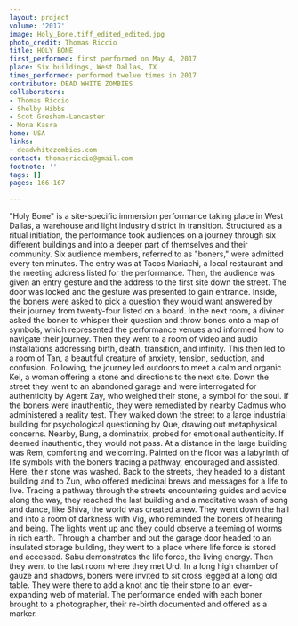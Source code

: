 ```yaml
---
layout: project
volume: '2017'
image: Holy_Bone.tiff_edited_edited.jpg
photo_credit: Thomas Riccio
title: HOLY BONE
first_performed: first performed on May 4, 2017
place: Six buildings, West Dallas, TX
times_performed: performed twelve times in 2017
contributor: DEAD WHITE ZOMBIES
collaborators:
- Thomas Riccio
- Shelby Hibbs
- Scot Gresham-Lancaster
- Mona Kasra
home: USA
links:
- deadwhitezombies.com
contact: thomasriccio@gmail.com
footnote: ''
tags: []
pages: 166-167

---
```


"Holy Bone" is a site-specific immersion performance taking place in West Dallas, a warehouse and light industry district in transition. Structured as a ritual initiation, the performance took audiences on a journey through six different buildings and into a deeper part of themselves and their community. Six audience members, referred to as "boners," were admitted every ten minutes. The entry was at Tacos Mariachi, a local restaurant and the meeting address listed for the performance. Then, the audience was given an entry gesture and the address to the first site down the street. The door was locked and the gesture was presented to gain entrance. Inside, the boners were asked to pick a question they would want answered by their journey from twenty-four listed on a board. In the next room, a diviner asked the boner to whisper their question and throw bones onto a map of symbols, which represented the performance venues and informed how to navigate their journey. Then they went to a room of video and audio installations addressing birth, death, transition, and infinity. This then led to a room of Tan, a beautiful creature of anxiety, tension, seduction, and confusion. Following, the journey led outdoors to meet a calm and organic Kei, a woman offering a stone and directions to the next site. Down the street they went to an abandoned garage and were interrogated for authenticity by Agent Zay, who weighed their stone, a symbol for the soul. If the boners were inauthentic, they were remediated by nearby Cadmus who administered a reality test. They walked down the street to a large industrial building for psychological questioning by Que, drawing out metaphysical concerns. Nearby, Bung, a dominatrix, probed for emotional authenticity. If deemed inauthentic, they would not pass. At a distance in the large building was Rem, comforting and welcoming. Painted on the floor was a labyrinth of life symbols with the boners tracing a pathway, encouraged and assisted. Here, their stone was washed. Back to the streets, they headed to a distant building and to Zun, who offered medicinal brews and messages for a life to live. Tracing a pathway through the streets encountering guides and advice along the way, they reached the last building and a meditative wash of song and dance, like Shiva, the world was created anew. They went down the hall and into a room of darkness with Vig, who reminded the boners of hearing and being. The lights went up and they could observe a teeming of worms in rich earth. Through a chamber and out the garage door headed to an insulated storage building, they went to a place where life force is stored and accessed. Sabu demonstrates the life force, the living energy. Then they went to the last room where they met Urd. In a long high chamber of gauze and shadows, boners were invited to sit cross legged at a long old table. They were there to add a knot and tie their stone to an ever-expanding web of material. The performance ended with each boner brought to a photographer, their re-birth documented and offered as a marker.
